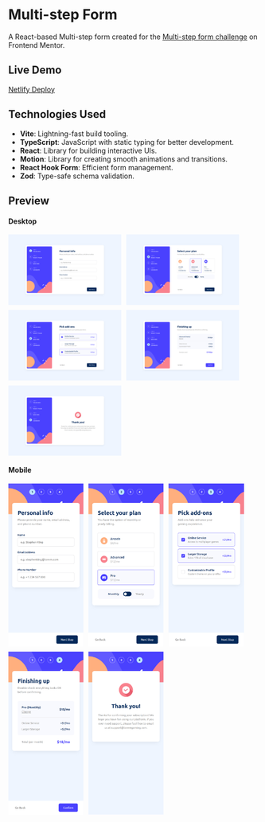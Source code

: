 # Multi-step Form

A React-based Multi-step form created for the [Multi-step form challenge](https://www.frontendmentor.io/challenges/ecommerce-product-page-UPsZ9MJp6) on Frontend Mentor.

## Live Demo

[Netlify Deploy](https://multi-step-form-solution.netlify.app)

## Technologies Used

- **Vite**: Lightning-fast build tooling.
- **TypeScript**: JavaScript with static typing for better development.
- **React**: Library for building interactive UIs.
- **Motion**: Library for creating smooth animations and transitions.
- **React Hook Form**: Efficient form management.
- **Zod**: Type-safe schema validation.

## Preview

#### Desktop

<div align="center" style="display: flex; flex-wrap: wrap; gap: 10px;">
  <img src="/screenshots/desktop-step-1.jpg" width="45%" alt="Desktop Step 1">
  <img src="/screenshots/desktop-step-2.jpg" width="45%" alt="Desktop Step 2">
  <img src="/screenshots/desktop-step-3.jpg" width="45%" alt="Desktop Step 3">
  <img src="/screenshots/desktop-step-4.jpg" width="45%" alt="Desktop Step 4">
  <img src="/screenshots/desktop-step-5.jpg" width="45%" alt="Desktop Step 5">

</div>

#### Mobile

<div align="center" style="display: flex; flex-wrap: wrap; gap: 10px;">
  <img src="/screenshots/mobile-step-1.jpg" width="30%" alt="Mobile Step 1">
  <img src="/screenshots/mobile-step-2.jpg" width="30%" alt="Mobile Step 2">
  <img src="/screenshots/mobile-step-3.jpg" width="30%" alt="Mobile Step 3">
  <img src="/screenshots/mobile-step-4.jpg" width="30%" alt="Mobile Step 4">
  <img src="/screenshots/mobile-step-5.jpg" width="30%" alt="Moble Step 5">
</div>
